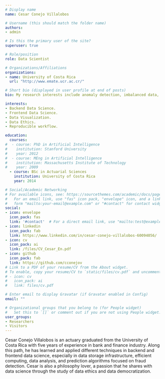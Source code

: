 ```yaml
---
# Display name
name: Cesar Conejo Villalobos

# Username (this should match the folder name)
authors:
- admin

# Is this the primary user of the site?
superuser: true

# Role/position
role: Data Scientist

# Organizations/Affiliations
organizations:
- name: University of Costa Rica
  url: "http://www.emate.ucr.ac.cr/"

# Short bio (displayed in user profile at end of posts)
bio: My research interests include anomaly detection, imbalanced data, and fraud detection.

interests:
- Backend Data Science.
- Frontend Data Science.
- Data Visualization.
- Data Ethics.
- Reproducible workflow.

education:
  courses:
#  - course: PhD in Artificial Intelligence
#    institution: Stanford University
#    year: 2012
#  - course: MEng in Artificial Intelligence
#    institution: Massachusetts Institute of Technology
#    year: 2009
  - course: BSc in Actuarial Sciences
    institution: University of Costa Rica
    year: 2014

# Social/Academic Networking
# For available icons, see: https://sourcethemes.com/academic/docs/page-builder/#icons
#   For an email link, use "fas" icon pack, "envelope" icon, and a link in the
#   form "mailto:your-email@example.com" or "#contact" for contact widget.
social:
- icon: envelope
  icon_pack: fas
  link: '#contact'  # For a direct email link, use "mailto:test@example.org".
- icon: linkedin
  icon_pack: fab
  link: https://www.linkedin.com/in/cesar-conejo-villalobos-60094056/
- icon: cv
  icon_pack: ai
  link: /files/CV_Cesar_En.pdf
- icon: github
  icon_pack: fab
  link: https://github.com/cconejov
# Link to a PDF of your resume/CV from the About widget.
# To enable, copy your resume/CV to `static/files/cv.pdf` and uncomment the lines below.
# - icon: cv
#   icon_pack: ai
#   link: files/cv.pdf

# Enter email to display Gravatar (if Gravatar enabled in Config)
email: ""

# Organizational groups that you belong to (for People widget)
#   Set this to `[]` or comment out if you are not using People widget.
user_groups:
- Researchers
- Visitors
---
```


Cesar Conejo Villalobos is an actuary graduated from the University of Costa Rica with five years of experience in bank and finance industry. Along this path, he has learned and applied different techniques in backend and frontend data science, especially in data storage infrastructure, efficient computing, data analysis, and prediction algorithms focused on fraud detection. Cesar is also a philosophy lover, a passion that he shares with data science through the study of data ethics and data democratization.
